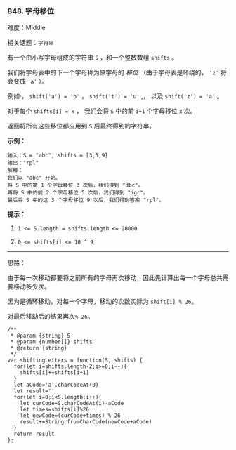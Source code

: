 ### 848. 字母移位

难度：Middle

相关话题：`字符串`

有一个由小写字母组成的字符串  `S` ，和一个整数数组  `shifts` 。



我们将字母表中的下一个字母称为原字母的 *移位* （由于字母表是环绕的，  `'z'` 将会变成 `'a'` ）。



例如&middot;， `shift('a') = 'b'` ， `shift('t') = 'u'` ,， 以及 `shift('z') = 'a'` 。



对于每个 `shifts[i] = x` ， 我们会将  `S` 中的前 `i+1` 个字母移位 `x` 次。



返回将所有这些移位都应用到  `S`  后最终得到的字符串。



**示例：** 



```
输入：S = "abc", shifts = [3,5,9]
输出："rpl"
解释：
我们以 "abc" 开始。
将 S 中的第 1 个字母移位 3 次后，我们得到 "dbc"。
再将 S 中的前 2 个字母移位 5 次后，我们得到 "igc"。
最后将 S 中的这 3 个字母移位 9 次后，我们得到答案 "rpl"。
```


**提示：** 




1.  `1 <= S.length = shifts.length <= 20000` 

2.  `0 <= shifts[i] <= 10 ^ 9` 






-----

思路：

由于每一次移动都要将之前所有的字母再次移动，因此先计算出每一个字母总共需要移动多少次。

因为是循环移动，对每一个字母，移动的次数实际为 `shift[i] % 26`。

对最后移动后的结果再次`% 26`。



```
/**
 * @param {string} S
 * @param {number[]} shifts
 * @return {string}
 */
var shiftingLetters = function(S, shifts) {
  for(let i=shifts.length-2;i>=0;i--){
    shifts[i]+=shifts[i+1]
  }
  let aCode='a'.charCodeAt(0)
  let result=''
  for(let i=0;i<S.length;i++){
    let curCode=S.charCodeAt(i)-aCode
    let times=shifts[i]%26
    let newCode=(curCode+times) % 26
    result+=String.fromCharCode(newCode+aCode)
  }
  return result
};
```

